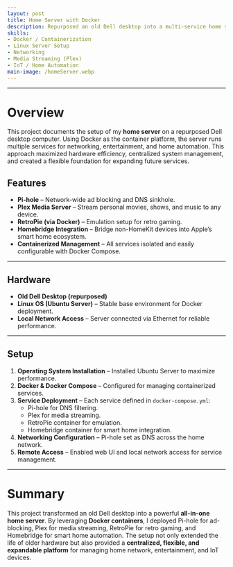```yaml
---
layout: post
title: Home Server with Docker
description: Repurposed an old Dell desktop into a multi-service home server using Docker. Configured Pi-hole, Plex, RetroPie, and Homebridge containers for networking, media, gaming, and smart home integration.
skills:
- Docker / Containerization
- Linux Server Setup
- Networking
- Media Streaming (Plex)
- IoT / Home Automation
main-image: /homeServer.webp
---
```


---
# Overview
This project documents the setup of my **home server** on a repurposed Dell desktop computer. Using Docker as the container platform, the server runs multiple services for networking, entertainment, and home automation. This approach maximized hardware efficiency, centralized system management, and created a flexible foundation for expanding future services.

## Features
- **Pi-hole** – Network-wide ad blocking and DNS sinkhole.  
- **Plex Media Server** – Stream personal movies, shows, and music to any device.  
- **RetroPie (via Docker)** – Emulation setup for retro gaming.  
- **Homebridge Integration** – Bridge non-HomeKit devices into Apple’s smart home ecosystem.  
- **Containerized Management** – All services isolated and easily configurable with Docker Compose.  

---
## Hardware
- **Old Dell Desktop (repurposed)**  
- **Linux OS (Ubuntu Server)** – Stable base environment for Docker deployment.  
- **Local Network Access** – Server connected via Ethernet for reliable performance.  

---
## Setup
1. **Operating System Installation** – Installed Ubuntu Server to maximize performance.  
2. **Docker & Docker Compose** – Configured for managing containerized services.  
3. **Service Deployment** – Each service defined in `docker-compose.yml`:  
   - Pi-hole for DNS filtering.  
   - Plex for media streaming.  
   - RetroPie container for emulation.  
   - Homebridge container for smart home integration.  
4. **Networking Configuration** – Pi-hole set as DNS across the home network.  
5. **Remote Access** – Enabled web UI and local network access for service management.  

---
# Summary
This project transformed an old Dell desktop into a powerful **all-in-one home server**. By leveraging **Docker containers**, I deployed Pi-hole for ad-blocking, Plex for media streaming, RetroPie for retro gaming, and Homebridge for smart home automation. The setup not only extended the life of older hardware but also provided a **centralized, flexible, and expandable platform** for managing home network, entertainment, and IoT devices.  

